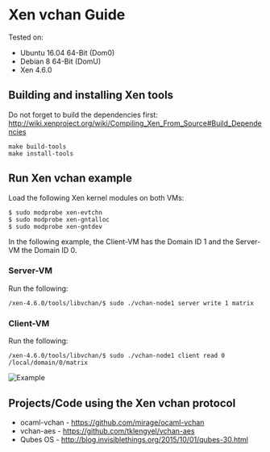 # Xen vchan Guide

Tested on:
* Ubuntu 16.04 64-Bit (Dom0)
* Debian 8 64-Bit (DomU)
* Xen 4.6.0

## Building and installing Xen tools

Do not forget to build the dependencies first:
http://wiki.xenproject.org/wiki/Compiling_Xen_From_Source#Build_Dependencies

```
make build-tools
make install-tools
```

## Run Xen vchan example

Load the following Xen kernel modules on both VMs:
```
$ sudo modprobe xen-evtchn
$ sudo modprobe xen-gntalloc
$ sudo modprobe xen-gntdev
```
In the following example, the Client-VM has the Domain ID 1 and the 
Server-VM the Domain ID 0. 

### Server-VM

Run the following:
```
/xen-4.6.0/tools/libvchan/$ sudo ./vchan-node1 server write 1 matrix
```

### Client-VM

Run the following:
```
/xen-4.6.0/tools/libvchan/$ sudo ./vchan-node1 client read 0 /local/domain/0/matrix
```

![Example](https://github.com/tolgauen/Xen-VCHAN-Guide/blob/master/xen-vchan.png)

## Projects/Code using the Xen vchan protocol
* ocaml-vchan - https://github.com/mirage/ocaml-vchan
* vchan-aes - https://github.com/tklengyel/vchan-aes
* Qubes OS - http://blog.invisiblethings.org/2015/10/01/qubes-30.html
